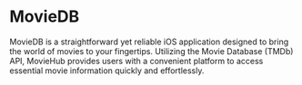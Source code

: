 # MovieDB
MovieDB is a straightforward yet reliable iOS application designed to bring the world of movies to your fingertips. Utilizing the Movie Database (TMDb) API, MovieHub provides users with a convenient platform to access essential movie information quickly and effortlessly.
